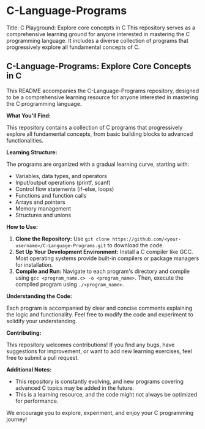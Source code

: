 # C-Language-Programs
Title: C Playground: Explore core concepts in C This repository serves as a comprehensive learning ground for anyone interested in mastering the C programming language. It includes a diverse collection of programs that progressively explore all fundamental concepts of C.
## C-Language-Programs: Explore Core Concepts in C

This README accompanies the C-Language-Programs repository, designed to be a comprehensive learning resource for anyone interested in mastering the C programming language. 

**What You'll Find:**

This repository contains a collection of C programs that progressively explore all fundamental concepts, from basic building blocks to advanced functionalities.

**Learning Structure:**

The programs are organized with a gradual learning curve, starting with:

* Variables, data types, and operators
* Input/output operations (printf, scanf)
* Control flow statements (if-else, loops)
* Functions and function calls
* Arrays and pointers
* Memory management
* Structures and unions

**How to Use:**

1. **Clone the Repository:** Use `git clone https://github.com/<your-username>/C-Language-Programs.git` to download the code.
2. **Set Up Your Development Environment:** Install a C compiler like GCC. Most operating systems provide built-in compilers or package managers for installation.
3. **Compile and Run:** Navigate to each program's directory and compile using `gcc <program_name.c> -o <program_name>`. Then, execute the compiled program using `./<program_name>`.

**Understanding the Code:**

Each program is accompanied by clear and concise comments explaining the logic and functionality. Feel free to modify the code and experiment to solidify your understanding.

**Contributing:**

This repository welcomes contributions! If you find any bugs, have suggestions for improvement, or want to add new learning exercises, feel free to submit a pull request.

**Additional Notes:**

* This repository is constantly evolving, and new programs covering advanced C topics may be added in the future.
* This is a learning resource, and the code might not always be optimized for performance.

We encourage you to explore, experiment, and enjoy your C programming journey!

